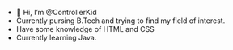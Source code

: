- 👋 Hi, I’m @ControllerKid
- Currently pursing B.Tech and trying to find my field of interest.
- Have some knowledge of HTML and CSS
- Currently learning Java.

<!---
ControllerKid/ControllerKid is a ✨ special ✨ repository because its `README.md` (this file) appears on your GitHub profile.
You can click the Preview link to take a look at your changes.
--->
